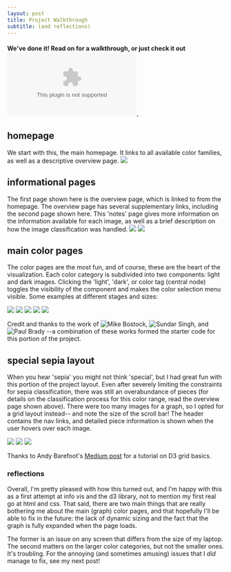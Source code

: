 ```yaml
---
layout: post
title: Project Walkthrough
subtitle: (and reflections)
---
```


#### We've done it! Read on for a walkthrough, or just check it out ![here](link.com). 

## homepage
We start with this, the main homepage. It links to all available color families, as well as a descriptive overview page. 
![](/is-project/img/home.png)

## informational pages
The first page shown here is the overview page, which is linked to from the homepage. The overview page has several supplementary links, including the second page shown here. This 'notes' page gives more information on the information available for each image, as well as a brief description on how the image classification was handled. 
![](/is-project/overview.png)
![](/is-project/notes.png)

## main color pages
The color pages are the most fun, and of course, these are the heart of the visualization. Each color category is subdivided into two components: light and dark images. Clicking the 'light', 'dark', or color tag (central node) toggles the visibility of the component and makes the color selection menu visible. Some examples at different stages and sizes:

![](/is-project/img/purple-open.png)
![](is-project/img/purple_banana.png)
![](/is-project/img/cyan_menu.png)
![](/is-project/img/cyan_landscape.png)
![](/is-project/img/black-dark.png)

Credit and thanks to the work of ![Mike Bostock](https://bl.ocks.org/mbostock/1062288), ![Sundar Singh](https://bl.ocks.org/eesur), and ![Paul Brady](https://bl.ocks.org/Paul-Brady) --a combination of these works formed the starter code for this portion of the project.
 
## special sepia layout
When you hear 'sepia' you might not think 'special', but I had great fun with this portion of the project layout. Even after severely limiting the constraints for sepia classification, there was still an overabundance of pieces (for details on the classification process for this color range, read the overview page shown above). There were too many images for a graph, so I opted for a grid layout instead-- and note the size of the scroll bar! The header contains the nav links, and detailed piece information is shown when the user hovers over each image. 

![](/is-project/img/sepia_open.png)
![](/is-project/img/sepia_expanded.png)
![](/is-project/img/sepia_scrolled.png)

Thanks to Andy Barefoot's [Medium post](https://medium.com/@andybarefoot/d3-and-css-grid-with-expanding-content-3c8aaf783cb1) for a tutorial on D3 grid basics. 

### reflections
Overall, I'm pretty pleased with how this turned out, and I'm happy with this as a first attempt at info vis and the d3 library, not to mention my first real go at html and css. That said, there are two main things that are really bothering me about the main (graph) color pages, and that hopefully I'll be able to fix in the future: the lack of dynamic sizing and the fact that the graph is fully expanded when the page loads. 

The former is an issue on any screen that differs from the size of my laptop. The second matters on the larger color categories, but not the smaller ones. It's troubling. For the annoying (and sometimes amusing) issues that I *did* manage to fix, see my next post!

